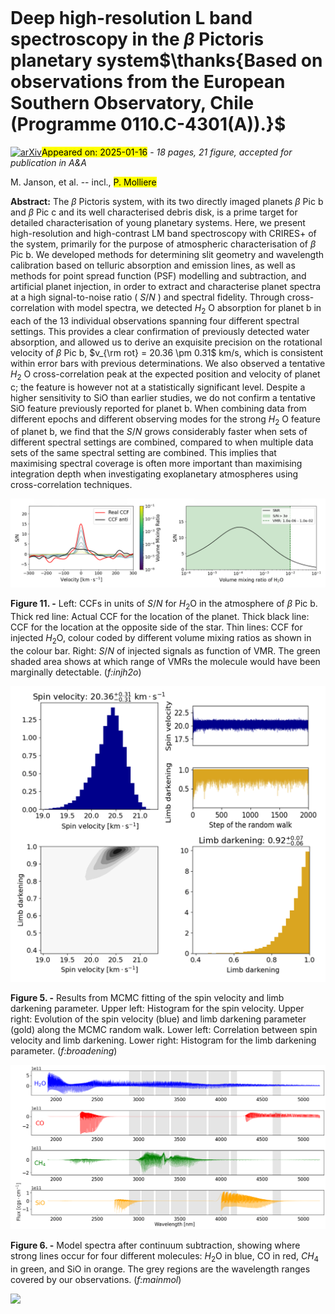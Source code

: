 <div class="macros" style="visibility:hidden;">
$\newcommand{\ensuremath}{}$
$\newcommand{\xspace}{}$
$\newcommand{\object}[1]{\texttt{#1}}$
$\newcommand{\farcs}{{.}''}$
$\newcommand{\farcm}{{.}'}$
$\newcommand{\arcsec}{''}$
$\newcommand{\arcmin}{'}$
$\newcommand{\ion}[2]{#1#2}$
$\newcommand{\textsc}[1]{\textrm{#1}}$
$\newcommand{\hl}[1]{\textrm{#1}}$
$\newcommand{\footnote}[1]{}$</div>



<div id="title">

# Deep high-resolution L band spectroscopy in the $\beta$ Pictoris planetary system$\thanks{Based on observations from the European Southern Observatory, Chile (Programme 0110.C-4301(A)).}$

</div>
<div id="comments">

[![arXiv](https://img.shields.io/badge/arXiv-2501.08445-b31b1b.svg)](https://arxiv.org/abs/2501.08445)<mark>Appeared on: 2025-01-16</mark> -  _18 pages, 21 figure, accepted for publication in A&A_

</div>
<div id="authors">

M. Janson, et al. -- incl., <mark>P. Molliere</mark>

</div>
<div id="abstract">

**Abstract:** The $\beta$ Pictoris system, with its two directly imaged planets $\beta$ Pic b and $\beta$ Pic c and its well characterised debris disk, is a prime target for detailed characterisation of young planetary systems. Here, we present high-resolution and high-contrast LM band spectroscopy with CRIRES+ of the system, primarily for the purpose of atmospheric characterisation of $\beta$ Pic b. We developed methods for determining slit geometry and wavelength calibration based on telluric absorption and emission lines, as well as methods for point spread function (PSF) modelling and subtraction, and artificial planet injection, in order to extract and characterise planet spectra at a high signal-to-noise ratio ( $S/N$ ) and spectral fidelity. Through cross-correlation with model spectra, we detected $H_2$ O absorption for planet b in each of the 13 individual observations spanning four different spectral settings. This provides a clear confirmation of previously detected water absorption, and allowed us to derive an exquisite precision on the rotational velocity of $\beta$ Pic b, $v_{\rm rot} = 20.36 \pm 0.31$ km/s, which is consistent within error bars with previous determinations. We also observed a tentative $H_2$ O cross-correlation peak at the expected position and velocity of planet c; the feature is however not at a statistically significant level. Despite a higher sensitivity to SiO than earlier studies, we do not confirm a tentative SiO feature previously reported for planet b. When combining data from different epochs and different observing modes for the strong $H_2$ O feature of planet b, we find that the $S/N$ grows considerably faster when sets of different spectral settings are combined, compared to when multiple data sets of the same spectral setting are combined. This implies that maximising spectral coverage is often more important than maximising integration depth when investigating exoplanetary atmospheres using cross-correlation techniques.

</div>

<div id="div_fig1">

<img src="tmp_2501.08445/./inj_h2o.png" alt="Fig11" width="100%"/>

**Figure 11. -** Left: CCFs in units of $S/N$ for $H_2$O in the atmosphere of $\beta$ Pic b. Thick red line: Actual CCF for the location of the planet. Thick black line: CCF for the location at the opposite side of the star. Thin lines: CCF for injected $H_2$O, colour coded by different volume mixing ratios as shown in the colour bar. Right: $S/N$ of injected signals as function of VMR. The green shaded area shows at which range of VMRs the molecule would have been marginally detectable. (*f:injh2o*)

</div>
<div id="div_fig2">

<img src="tmp_2501.08445/./mcmc_cornerplot.png" alt="Fig5" width="100%"/>

**Figure 5. -** Results from MCMC fitting of the spin velocity and limb darkening parameter. Upper left: Histogram for the spin velocity. Upper right: Evolution of the spin velocity (blue) and limb darkening parameter (gold) along the MCMC random walk. Lower left: Correlation between spin velocity and limb darkening. Lower right: Histogram for the limb darkening parameter. (*f:broadening*)

</div>
<div id="div_fig3">

<img src="tmp_2501.08445/./mainmolecules.png" alt="Fig6" width="100%"/>

**Figure 6. -** Model spectra after continuum subtraction, showing where strong lines occur for four different molecules: $H_2$O in blue, CO in red, $CH_4$ in green, and SiO in orange. The grey regions are the wavelength ranges covered by our observations. (*f:mainmol*)

</div><div id="qrcode"><img src=https://api.qrserver.com/v1/create-qr-code/?size=100x100&data="https://arxiv.org/abs/2501.08445"></div>